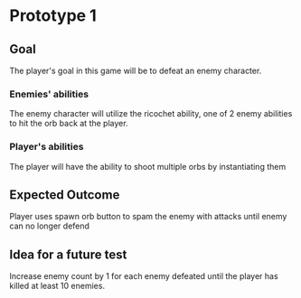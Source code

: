 # Prototype 1

## Goal
The player's goal in this game will be to defeat an enemy character. 

### Enemies' abilities
The enemy character will utilize the ricochet ability, one of 2 enemy abilities to hit the orb back at the player.

### Player's abilities
The player will have the ability to shoot multiple orbs by instantiating them

## Expected Outcome
Player uses spawn orb button to spam the enemy with attacks until enemy can no longer defend

## Idea for a future test
Increase enemy count by 1 for each enemy defeated until the player has killed at least 10 enemies.
